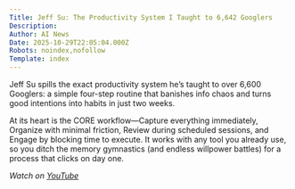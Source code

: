 ```yaml
---
Title: Jeff Su: The Productivity System I Taught to 6,642 Googlers
Description: 
Author: AI News
Date: 2025-10-29T22:05:04.000Z
Robots: noindex,nofollow
Template: index
---
```

<p>Jeff Su spills the exact productivity system he’s taught to over 6,600 Googlers: a simple four-step routine that banishes info chaos and turns good intentions into habits in just two weeks.</p>

<p>At its heart is the CORE workflow—Capture everything immediately, Organize with minimal friction, Review during scheduled sessions, and Engage by blocking time to execute. It works with any tool you already use, so you ditch the memory gymnastics (and endless willpower battles) for a process that clicks on day one.</p>

<p><em>Watch on <a href="https://www.youtube.com/watch?v=oO9GLC2iKy8" rel="noopener noreferrer">YouTube</a></em></p>


